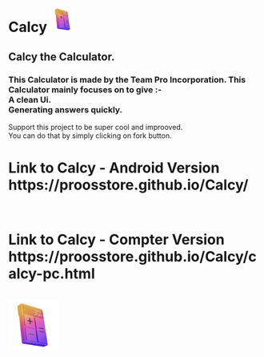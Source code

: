 <h1>Calcy <img src="8703794_calculator_math_calculate_icon.png" height="50">
 </h1>
<H2>Calcy the Calculator.</h2>
<h3>This Calculator is made by the Team
Pro Incorporation.
This Calculator mainly focuses on to give :- <br>
A clean Ui.<br>
Generating answers quickly.</h3>
<P>Support this project to be super cool and
improoved.<br>
You can do that by simply clicking on fork button.
</P>
<h1>Link to Calcy - Android Version
<br>
https://proosstore.github.io/Calcy/
</h1>
<Br>
<h1>Link to Calcy - Compter Version
<br>
https://proosstore.github.io/Calcy/calcy-pc.html</h1>
<br>
<img src="8703794_calculator_math_calculate_icon.png" height="100">
